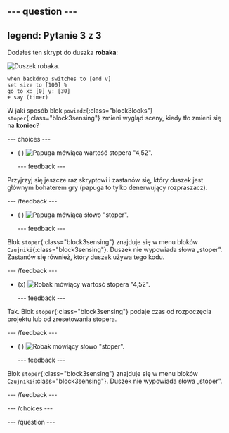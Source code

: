 --- question ---
---
legend: Pytanie 3 z 3
---

Dodałeś ten skrypt do duszka **robaka**:

![Duszek robaka.](images/bug-sprite.png)

```blocks3
when backdrop switches to [end v]
set size to [100] % 
go to x: [0] y: [30] 
+ say (timer) 
```

W jaki sposób blok `powiedz`{:class="block3looks"} `stoper`{:class="block3sensing"} zmieni wygląd sceny, kiedy tło zmieni się na **koniec**?

--- choices ---

- ( ) ![Papuga mówiąca wartość stopera "4,52".](images/quiz_parrot_number.png)

  --- feedback ---

Przyjrzyj się jeszcze raz skryptowi i zastanów się, który duszek jest głównym bohaterem gry (papuga to tylko denerwujący rozpraszacz).

  --- /feedback ---

- ( ) ![Papuga mówiąca słowo "stoper".](images/quiz_parrot_timer.png)

  --- feedback ---

Blok `stoper`{:class="block3sensing"} znajduje się w menu bloków `Czujniki`{:class="block3sensing"}. Duszek nie wypowiada słowa „stoper”. Zastanów się również, który duszek używa tego kodu.

  --- /feedback ---

- (x) ![Robak mówiący wartość stopera "4,52".](images/quiz_bug_number.png)

  --- feedback ---

Tak. Blok `stoper`{:class="block3sensing"} podaje czas od rozpoczęcia projektu lub od zresetowania stopera.

  --- /feedback ---

- ( ) ![Robak mówiący słowo "stoper".](images/quiz_bug_timer.png)

  --- feedback ---

Blok `stoper`{:class="block3sensing"} znajduje się w menu bloków `Czujniki`{:class="block3sensing"}. Duszek nie wypowiada słowa „stoper”.

  --- /feedback ---

--- /choices ---

--- /question ---





